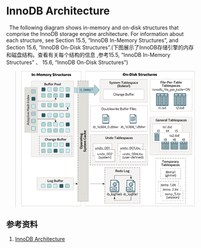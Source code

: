# InnoDB Architecture
&nbsp;&nbsp;The following diagram shows in-memory and on-disk structures that comprise the InnoDB storage engine architecture. For information about each structure, see Section 15.5, “InnoDB In-Memory Structures”, and Section 15.6, “InnoDB On-Disk Structures”.(下图展示了InnoDB存储引擎的内存和磁盘结构。查看有关每个结构的信息
,参考15.5, “InnoDB In-Memory Structures” 、 15.6, “InnoDB On-Disk Structures”)
> <img src="./pics/innodb-architecture-8-0.png"/>


## 参考资料
1. [InnoDB Architecture](https://dev.mysql.com/doc/refman/8.2/en/innodb-architecture.html)